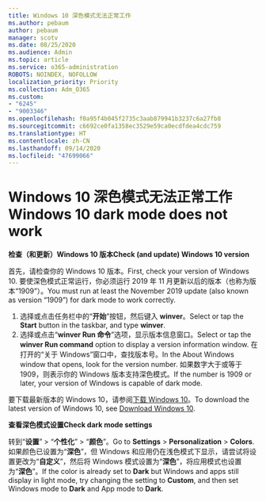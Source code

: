 ```yaml
---
title: Windows 10 深色模式无法正常工作
ms.author: pebaum
author: pebaum
manager: scotv
ms.date: 08/25/2020
ms.audience: Admin
ms.topic: article
ms.service: o365-administration
ROBOTS: NOINDEX, NOFOLLOW
localization_priority: Priority
ms.collection: Adm_O365
ms.custom:
- "6245"
- "9003346"
ms.openlocfilehash: f0a95f4b045f2735c3aab879941b3237c6a27fb8
ms.sourcegitcommit: c6692ce0fa1358ec3529e59ca0ecdfdea4cdc759
ms.translationtype: HT
ms.contentlocale: zh-CN
ms.lasthandoff: 09/14/2020
ms.locfileid: "47699066"
---
```

# <a name="windows-10-dark-mode-does-not-work"></a><span data-ttu-id="0ae43-102">Windows 10 深色模式无法正常工作</span><span class="sxs-lookup"><span data-stu-id="0ae43-102">Windows 10 dark mode does not work</span></span>

<span data-ttu-id="0ae43-103">**检查（和更新）Windows 10 版本**</span><span class="sxs-lookup"><span data-stu-id="0ae43-103">**Check (and update) Windows 10 version**</span></span>

<span data-ttu-id="0ae43-104">首先，请检查你的 Windows 10 版本。</span><span class="sxs-lookup"><span data-stu-id="0ae43-104">First, check your version of Windows 10.</span></span> <span data-ttu-id="0ae43-105">要使深色模式正常运行，你必须运行 2019 年 11 月更新以后的版本（也称为版本“1909”）。</span><span class="sxs-lookup"><span data-stu-id="0ae43-105">You must run at least the November 2019 update (also known as version “1909”) for dark mode to work correctly.</span></span>  

1. <span data-ttu-id="0ae43-106">选择或点击任务栏中的“**开始**”按钮，然后键入 **winver**。</span><span class="sxs-lookup"><span data-stu-id="0ae43-106">Select or tap the **Start** button in the taskbar, and type  **winver**.</span></span> 
2. <span data-ttu-id="0ae43-107">选择或点击“**winver Run 命令**”选项，显示版本信息窗口。</span><span class="sxs-lookup"><span data-stu-id="0ae43-107">Select or tap the **winver Run command** option to display a version information window.</span></span>
    <span data-ttu-id="0ae43-108">在打开的“关于 Windows”窗口中，查找版本号。</span><span class="sxs-lookup"><span data-stu-id="0ae43-108">In the About Windows window that opens, look for the version number.</span></span> <span data-ttu-id="0ae43-109">如果数字大于或等于 1909，则表示你的 Windows 版本支持深色模式。</span><span class="sxs-lookup"><span data-stu-id="0ae43-109">If the number is 1909 or later, your version of Windows is capable of dark mode.</span></span>

<span data-ttu-id="0ae43-110">要下载最新版本的 Windows 10，请参阅[下载 Windows 10](https://www.microsoft.com/software-download/windows10)。</span><span class="sxs-lookup"><span data-stu-id="0ae43-110">To download the latest version of Windows 10, see [Download Windows 10](https://www.microsoft.com/software-download/windows10).</span></span>

<span data-ttu-id="0ae43-111">**查看深色模式设置**</span><span class="sxs-lookup"><span data-stu-id="0ae43-111">**Check dark mode settings**</span></span>

<span data-ttu-id="0ae43-112">转到“**设置**” > “**个性化**” > “**颜色**”。</span><span class="sxs-lookup"><span data-stu-id="0ae43-112">Go to **Settings** > **Personalization** > **Colors**.</span></span> <span data-ttu-id="0ae43-113">如果颜色已设置为“**深色**”，但 Windows 和应用仍在浅色模式下显示，请尝试将设置更改为“**自定义**”，然后将 Windows 模式设置为“**深色**”，将应用模式也设置为“**深色**”。</span><span class="sxs-lookup"><span data-stu-id="0ae43-113">If the color is already set to  **Dark** but Windows and apps still display in light mode, try changing the setting to  **Custom**, and then set Windows mode to **Dark** and App mode to **Dark**.</span></span>